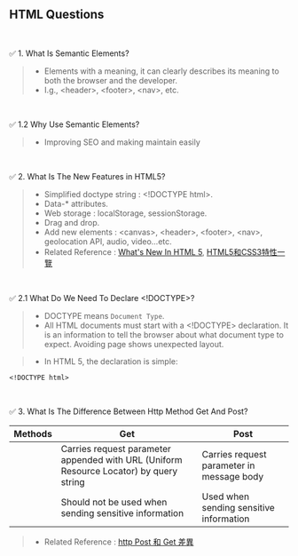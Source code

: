 ## HTML Questions
<br/>

:white_check_mark: 1. What Is Semantic Elements?

> - Elements with a meaning, it can clearly describes its meaning to both the browser and the developer. <br/>
> - I.g., \<header>, \<footer>, \<nav>, etc.
<br/>

:white_check_mark: 1.2 Why Use Semantic Elements?

> - Improving SEO and making maintain easily
<br/>

:white_check_mark: 2. What Is The New Features in HTML5?

> - Simplified doctype string : \<!DOCTYPE html>.
> - Data-* attributes.
> - Web storage : localStorage, sessionStorage.
> - Drag and drop.
> - Add new elements : \<canvas>, \<header>, \<footer>, \<nav>, geolocation API, audio, video...etc.
> - Related Reference : [What's New In HTML 5](https://www.lifewire.com/whats-new-in-html5-3467974), [HTML5和CSS3特性一覽](https://blog.csdn.net/chandoudeyuyi/article/details/69206236)
<br/>

:white_check_mark: 2.1 What Do We Need To Declare <!DOCTYPE>?
> - DOCTYPE means `Document Type`.
> - All HTML documents must start with a <!DOCTYPE> declaration. It is an information to tell the browser about what document type to expect. Avoiding page shows unexpected layout.

> - In HTML 5, the declaration is simple:
```
<!DOCTYPE html>
```
<br/>

:white_check_mark: 3. What Is The Difference Between Http Method Get And Post?

| Methods |  Get |  Post | 
|---|---|---|
|  | Carries request parameter appended with URL (Uniform Resource Locator) by query string | Carries request parameter in message body | 
|  | Should not be used when sending sensitive information | Used when sending sensitive information | 
> - Related Reference : [http Post 和 Get 差異](https://medium.com/@totoroLiu/http-post-%E5%92%8C-get-%E5%B7%AE%E7%95%B0-928829d29914)
<br/>
